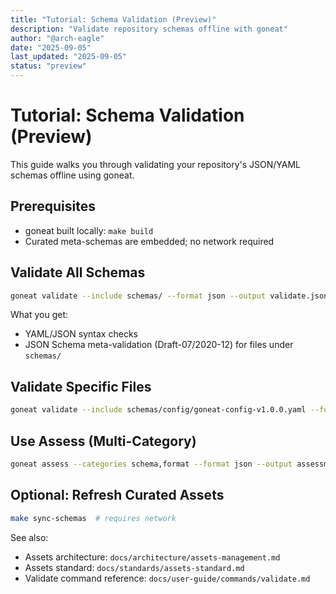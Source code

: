 ```yaml
---
title: "Tutorial: Schema Validation (Preview)"
description: "Validate repository schemas offline with goneat"
author: "@arch-eagle"
date: "2025-09-05"
last_updated: "2025-09-05"
status: "preview"
---
```


# Tutorial: Schema Validation (Preview)

This guide walks you through validating your repository's JSON/YAML schemas offline using goneat.

## Prerequisites

- goneat built locally: `make build`
- Curated meta-schemas are embedded; no network required

## Validate All Schemas

```bash
goneat validate --include schemas/ --format json --output validate.json
```

What you get:

- YAML/JSON syntax checks
- JSON Schema meta-validation (Draft-07/2020-12) for files under `schemas/`

## Validate Specific Files

```bash
goneat validate --include schemas/config/goneat-config-v1.0.0.yaml --format json
```

## Use Assess (Multi-Category)

```bash
goneat assess --categories schema,format --format json --output assessment.json
```

## Optional: Refresh Curated Assets

```bash
make sync-schemas  # requires network
```

See also:

- Assets architecture: `docs/architecture/assets-management.md`
- Assets standard: `docs/standards/assets-standard.md`
- Validate command reference: `docs/user-guide/commands/validate.md`
